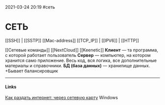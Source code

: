 2021-03-24 20:19
#сеть
# СЕТЬ
[[SSH]] | [[SSTP]]
[[Mac-address]]
[[TCP_IP]] | [[IPV6]] | [[HTTP]]

[[Сетевые команды]]
[[NextCloud]]
[[Keenetic]]
**Клиент** — та программа, с которой работает пользователь
**Сервер** — компьютер, на котором хранится само приложение. Весь код, вся логика, все дополнительные материалы и справочники.
**БД (база данных)** — хранилище данных.
+Бывает балансировщик
_____________
#### Links
[Как раздать интернет: через сетевую карту](https://geekteam.pro/kak-razdat-internet-cherez-setevuyu-kartu-chast-1-na-windows-10-8-1-8-7/) Windows
